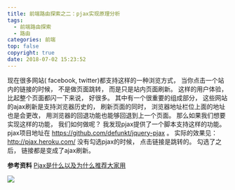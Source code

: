 ```yaml
---
title: 前端路由探索之二：pjax实现原理分析
tags:
  - 前端路由探索
  - 路由
categories: 前端
top: false
copyright: true
date: 2018-07-02 15:23:52
---
```

现在很多网站( facebook,  twitter)都支持这样的一种浏览方式， 当你点击一个站内的链接的时候， 不是做页面跳转， 而是只是站内页面刷新。 这样的用户体验， 比起整个页面都闪一下来说， 好很多。 其中有一个很重要的组成部分， 这些网站的ajax刷新是支持浏览器历史的， 刷新页面的同时， 浏览器地址栏位上面的地址也是会更改， 用浏览器的回退功能也能够回退到上一个页面。 那么如果我们想要实现这样的功能， 我们如何做呢？ 我发现pjax提供了一个脚本支持这样的功能。 pjax项目地址在  https://github.com/defunkt/jquery-pjax 。 实际的效果见：  http://pjax.heroku.com/ 没有勾选pjax的时候， 点击链接是跳转的。 勾选了之后， 链接都是变成了ajax刷新。
<!--more-->

**参考资料**
[Pjax是什么以及为什么推荐大家用](https://blog.csdn.net/u010620152/article/details/62422076)

![](http://oankigr4l.bkt.clouddn.com/wexin.png)
